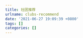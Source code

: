 ```yaml
---
title: 社团推荐
urlname: clubs-recommend
date: '2021-06-27 19:09:39 +0800'
tags: []
categories: []
---
```


